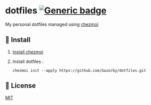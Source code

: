 # dotfiles [![Generic badge](https://img.shields.io/badge/Version-v1.2.0-<COLOR>.svg)](https://shields.io/)

My personal dotfiles managed using [chezmoi](https://github.com/twpayne/chezmoi)

## 🚀 Install

1) [Install chezmoi](https://github.com/twpayne/chezmoi/blob/master/docs/INSTALL.md)

2) Install dotfiles :
    ```console
    chezmoi init --apply https://github.com/Gazorby/dotfiles.git
    ```

## 📝 License

[MIT](https://github.com/Gazorby/dotfiles/blob/master/LICENSE)
